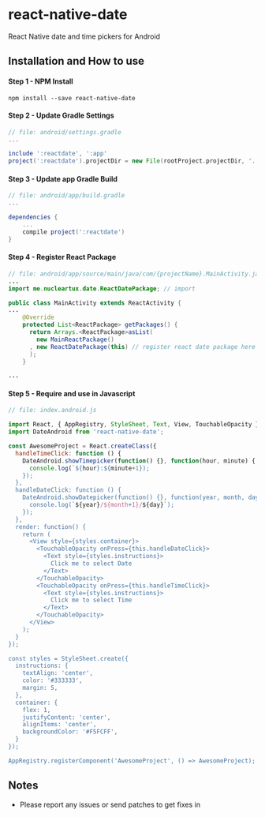 # react-native-date
React Native date and time pickers for Android

## Installation and How to use

#### Step 1 - NPM Install

```shell
npm install --save react-native-date
```
#### Step 2 - Update Gradle Settings

```gradle
// file: android/settings.gradle
...

include ':reactdate', ':app'
project(':reactdate').projectDir = new File(rootProject.projectDir, '../node_modules/react-native-date')
```

#### Step 3 - Update app Gradle Build

```gradle
// file: android/app/build.gradle
...

dependencies {
    ...
    compile project(':reactdate')
}
```

#### Step 4 - Register React Package

```java
// file: android/app/source/main/java/com/{projectName}.MainActivity.java
...
import me.nucleartux.date.ReactDatePackage; // import

public class MainActivity extends ReactActivity {
...
    @Override
    protected List<ReactPackage> getPackages() {
      return Arrays.<ReactPackage>asList(
        new MainReactPackage()
      , new ReactDatePackage(this) // register react date package here
      );
    }

...

```

#### Step 5 - Require and use in Javascript

```js
// file: index.android.js

import React, { AppRegistry, StyleSheet, Text, View, TouchableOpacity } from 'react-native';
import DateAndroid from 'react-native-date';

const AwesomeProject = React.createClass({
  handleTimeClick: function () {
    DateAndroid.showTimepicker(function() {}, function(hour, minute) {
      console.log(`${hour}:${minute+1});
    });
  },
  handleDateClick: function () {
    DateAndroid.showDatepicker(function() {}, function(year, month, day) {
      console.log(`${year}/${month+1}/${day}`);
    });
  },
  render: function() {
    return (
      <View style={styles.container}>
        <TouchableOpacity onPress={this.handleDateClick}>
          <Text style={styles.instructions}>
            Click me to select Date
          </Text>
        </TouchableOpacity>
        <TouchableOpacity onPress={this.handleTimeClick}>
          <Text style={styles.instructions}>
            Click me to select Time
          </Text>
        </TouchableOpacity>
      </View>
    );
  }
});

const styles = StyleSheet.create({
  instructions: {
    textAlign: 'center',
    color: '#333333',
    margin: 5,
  },
  container: {
    flex: 1,
    justifyContent: 'center',
    alignItems: 'center',
    backgroundColor: '#F5FCFF',
  }
});

AppRegistry.registerComponent('AwesomeProject', () => AwesomeProject);
```


## Notes
- Please report any issues or send patches to get fixes in
